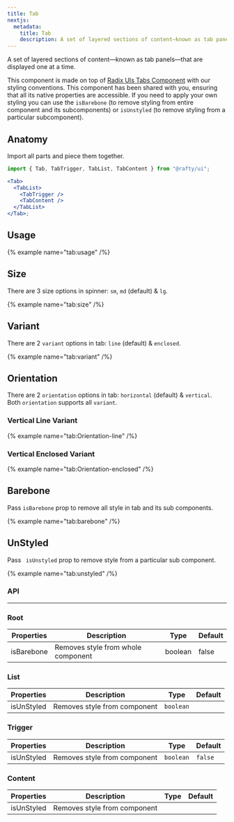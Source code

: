 ```yaml
---
title: Tab
nextjs:
  metadata:
    title: Tab
    description: A set of layered sections of content—known as tab panels—that are displayed one at a time.
---
```


A set of layered sections of content—known as tab panels—that are displayed one at a time.

This component is made on top of [Radix UIs Tabs Component](https://www.radix-ui.com/primitives/docs/components/tabs) with our styling conventions. This component has been shared with you, ensuring that all its native properties are accessible. If you need to apply your own styling you can use the `isBarebone` (to remove styling from entire component and its subcomponents) or `isUnstyled` (to remove styling from a particular subcomponent).

## Anatomy

Import all parts and piece them together.

```jsx
import { Tab, TabTrigger, TabList, TabContent } from "@rafty/ui";

<Tab>
  <TabList>
    <TabTrigger />
    <TabContent />
  </TabList>
</Tab>;
```

## Usage

{% example name="tab:usage" /%}

## Size

There are 3 size options in spinner: `sm`, `md` (default) & `lg`.

{% example name="tab:size" /%}

## Variant

There are 2 `variant` options in tab: `line` (default) & `enclosed`.

{% example name="tab:variant" /%}

## Orientation

There are 2 `orientation` options in tab: `horizontal` (default) & `vertical`.
Both `orientation` supports all `variant`.

### Vertical Line Variant

{% example name="tab:Orientation-line" /%}

### Vertical Enclosed Variant

{% example name="tab:Orientation-enclosed" /%}

## Barebone

Pass `isBarebone` prop to remove all style in tab and its sub components.

{% example name="tab:barebone" /%}

## UnStyled

Pass ` isUnstyled` prop to remove style from a particular sub component.

{% example name="tab:unstyled" /%}

### API

---

### Root

| Properties | Description                        | Type    | Default |
| ---------- | ---------------------------------- | ------- | ------- |
| isBarebone | Removes style from whole component | boolean | false   |

### List

| Properties | Description                  | Type      | Default |
| ---------- | ---------------------------- | --------- | ------- |
| isUnStyled | Removes style from component | `boolean` |         |

### Trigger

| Properties | Description                  | Type      | Default |
| ---------- | ---------------------------- | --------- | ------- |
| isUnStyled | Removes style from component | `boolean` | `false` |

### Content

| Properties | Description                  | Type | Default |
| ---------- | ---------------------------- | ---- | ------- |
| isUnStyled | Removes style from component |      |         |
